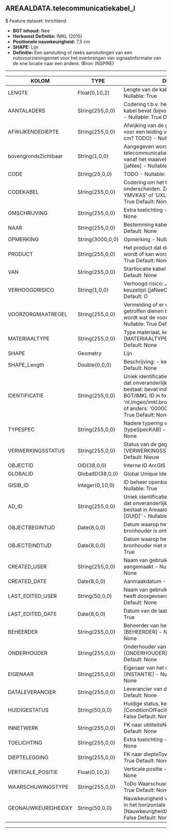 ﻿## AREAALDATA.telecommunicatiekabel_l

$ Feature dataset: Inrichtend


* __BGT inhoud:__ Nee
* __Herkomst Definitie:__ IMKL (2015)
* __Positionele nauwkeurigheid:__ 7,5 cm
* __SHAPE:__ Lijn
* __Definitie:__ Een aansluiting of reeks aansluitingen van een nutsvoorzieningennet voor het overbrengen van signaalinformatie van de ene locatie naar een andere. (Bron: INSPIRE)


***

|KOLOM                               |TYPE              |DEFINITIE|
|------                              |----              |-----    |
|LENGTE                              |Float(0,10,2)      |Lengte van de kabel (m, 2 decimalen) - Nullable: True|
|AANTALADERS                         |String(255,0,0)     |Codering t.b.v. het aantal aders dat de kabel bevat (bijvoorbeeld 4x1,5 of 2x2,5) - Nullable: True Default: None|
|AFWIJKENDEDIEPTE                    |String(255,0,0)     |Afwijking van de gangbare dieptelegging voor een leiding van dit thema. (Eenheid cm? TODO) - Nullable: True Default: None|
|bovengrondsZichtbaar                |String(1,0,0)       |Aangegeven wordt of de telecommunicatiekabel bovengronds vanaf het maaiveld zichtbaar is, keuzelijst [jaNee] - Nullable: True Default: None|
|CODE                                |String(25,0,0)      |TODO - Nullable: True Default: None|
|CODEKABEL                           |String(255,0,0)     |Codering om het type kabel nader te onderscheiden. Zo wordt binnen VRI ‘VO-YMVKAS’ of ‘UXL’ gebruikt - Nullable: True Default: None|
|OMSCHRIJVING                        |String(255,0,0)     |Extra toelichting - Nullable: True Default: None|
|NAAR                                |String(255,0,0)     |Bestemming kabel TODO - Nullable: True Default: None|
|OPMERKING                           |String(3000,0,0)    |Opmerking - Nullable: True Default: None|
|PRODUCT                             |String(255,0,0)     |Het product dat door de leiding vervoerd wordt of kan worden vervoerd - Nullable: True Default: None|
|VAN                                 |String(255,0,0)     |Startlocatie kabel TODO - Nullable: True Default: None|
|VERHOOGDRISICO                      |String(1,0,0)       |Verhoogd risico: Ja/Nee/Onbekend, keuzelijst [jaNeeOnbekend] Nullable: True Default: O|  
|VOORZORGMAATREGEL                   |String(255,0,0)     |Vermelding of er voorzorgsmaatregelen getroffen dienen te worden. Aangegeven wordt wat de voorzorgsmaatregel is - Nullable: True Default: None|
|MATERIAALTYPE                       |String(255,0,0)     |Type materiaal, keuzelijst [MATERIAALTYPE] - Nullable: True Default: None|
|SHAPE                               |Geometry            |Lijn|
|SHAPE_Length                        |Double(0,0,0)       |Beschrijving: - keuzelijst [] Nullable: True Default: None|
|IDENTIFICATIE                       |String(255,0,0)      |Uniek identificatienummer voor het object dat onveranderlijk is zolang het object bestaat: bevat indien van toepassing BGT/IMKL ID in format 'nl.imgeo/imkl.bronhouderscode.LokaalID' of anders: '00000'.LokaalID - Nullable: True Default: None|
|TYPESPEC                            |String(255,0,0)    |Nadere typering van het object, keuzelijst [typeSpecKAB] - Nullable: True Default: None|
|VERWERKINGSSTATUS                   |String(255,0,0)    |Status van de gegevens, keuzelijst [VERWERKINGSSTATUS] - Nullable: False Default: Nieuw|
|OBJECTID                            |OID(38,0,0)        |Interne ID ArcGIS - Nullable: False|
|GLOBALID                            |GlobalID(38,0,0)   |Global Unique Identifier - Nullable: False|
|GISIB_ID                            |Integer(0,10,0)    |ID beheer openbare ruimte (GISIB) - Nullable: True|
|AD_ID                               |String(255,0,0)    |Uniek identificatienummer voor het object dat onveranderlijk is zolang het object bestaat in Areaaldata: in format 'AD.[GUID]' - Nullable: False Default: None|
|OBJECTBEGINTIJD                     |Date(8,0,0)        |Datum waarop het object bij de bronhouder is ontstaan - Nullable: True|
|OBJECTEINDTIJD                      |Date(8,0,0)        |Datum waarop het object bij de bronhouder niet meer geldig is - Nullable: True|
|CREATED_USER                        |String(255,0,0)    |Naam van gebruiker die de rij heeft aangemaakt - Nullable: True Default: None|
|CREATED_DATE                        |Date(8,0,0)        |Aanmaakdatum - Nullable: True|
|LAST_EDITED_USER                    |String(50,0,0)     |Naam van gebruiker die de laatste mutatie heeft doorgevoerd - Nullable: True Default: None|
|LAST_EDITED_DATE                    |Date(8,0,0)        |Datum van de laatste mutatie - Nullable: True|
|BEHEERDER                           |String(255,0,0)    |Beheerder van het object, keuzelijst [BEHEERDER] - Nullable: True Default: None|
|ONDERHOUDER                         |String(255,0,0)    |Onderhouder van het object, keuzelijst [ONDERHOUDER] - Nullable: True Default: None|
|EIGENAAR                            |String(255,0,0)    |Eigenaar van het object, keuzelijst [INSTANTIE] - Nullable: True Default: None|
|DATALEVERANCIER                     |String(255,0,0)    |Leverancier van de data - Nullable: True Default: None|
|HUIDIGESTATUS                       |String(50,0,0)     |Huidige status, keuzelijst [ConditionOfFacilityValue] - Nullable: False Default: None|
|INNETWERK                           |String(255,0,0)    |FK naar utiliteitsNet_tbl - Nullable: True Default: None|
|TOELICHTING                         |String(255,0,0)    |Extra toelichting - Nullable: True Default: None|
|DIEPTELEGGING                       |String(255,0,0)    |FK naar diepteTovMaaiveld_p - Nullable: True Default: None|
|VERTICALE_POSITIE                   |Float(0,10,2)      |Verticale positie - Nullable: True Default: None|
|WAARSCHUWINGSTYPE                   |String(255,0,0)    |ToDo Waarschuwingstype - Nullable: True Default: None|
|GEONAUWKEURIGHEIDXY                 |String(50,0,0)     |Nauwkeurigheid van de liggingsgegevens in het horizontale vlak, keuzelijst [NauwkeurigheidXYvalue] - Nullable: False Default: None|

***